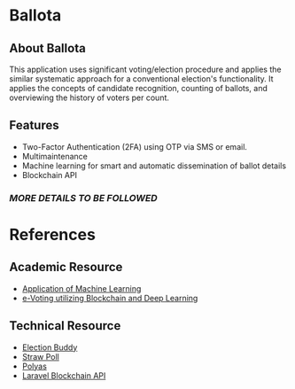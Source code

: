 # Ballota

## About Ballota
This application uses significant voting/election procedure and applies the similar systematic approach for a conventional election's functionality. It applies the concepts of candidate recognition, counting of ballots, and overviewing the history of voters per count.

## Features
- Two-Factor Authentication (2FA) using OTP via SMS or email.
- Multimaintenance
- Machine learning for smart and automatic dissemination of ballot details
- Blockchain API
### ***MORE DETAILS TO BE FOLLOWED***

# References
## Academic Resource
- [Application of Machine Learning](https://iopscience.iop.org/article/10.1088/1742-6596/1916/1/012074/pdf)
- [e-Voting utilizing Blockchain and Deep Learning](https://towardsdatascience.com/e-voting-design-utilizing-blockchain-and-ai-6bb064a01874)
## Technical Resource
- [Election Buddy](https://electionbuddy.com)
- [Straw Poll](https://strawpoll.com/create/?gclid=CjwKCAjw8ZKmBhArEiwAspcJ7luUtR-tQAT0ProZ0zt2CA-Kwk9W1W0v3-lBkg1A0JVLGSnO-eH9YBoCEy8QAvD_BwE)
- [Polyas](https://www.polyas.com/online-voting/how-it-works)
- [Laravel Blockchain  API](https://github.com/maxteebabs/Laravel-blockchain-api)
